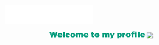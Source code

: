 <img src="https://github.com/MikLomonosov/MikLomonosov/blob/main/Content/header.svg"/>
<p align="center">
  <img src="https://github.com/MikLomonosov/MikLomonosov/blob/main/Content/Welcome.png" heigh="50%" width="50%"/>
  <img src="https://github.com/blackcater/blackcater/raw/main/images/Hi.gif" height="45"/>
</p>

